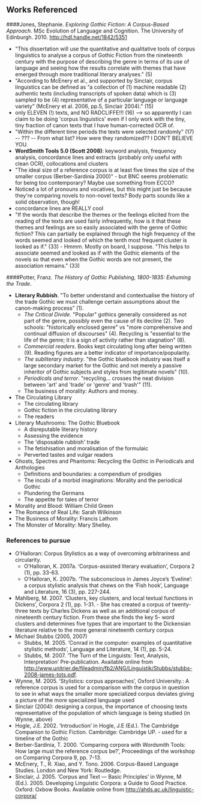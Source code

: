 ## Works Referenced

####Jones, Stephanie. *Exploring Gothic Fiction: A Corpus-Based Approach*. MSc Evolution of Language and Cognition. The University of Edinburgh. 2010. http://hdl.handle.net/1842/5351
* "This dissertation will use the quantitative and qualitative tools of corpus linguistics to analyse a corpus of Gothic Fiction from the nineteenth century with the purpose of describing the genre in terms of its use of language and seeing how the results correlate with themes that have emerged through more traditional literary analyses." (5)
* "According to McEnery et al., and supported by Sinclair, corpus linguistics can be defined as “a collection of (1) machine readable (2) authentic texts (including transcripts of spoken data) which is (3) sampled to be (4) representative of a particular language or language variety” (McEnery et al. 2006, pp.5, Sinclair 2004)." (15)
* only ELEVEN (!) texts, and NO RADCLIFFE!!! (16) --> so apparently I can claim to be doing 'corpus linguistics' even if I only work with the tiny, tiny fraction of canon texts that I have human-corrected OCR of.
* "Within the different time periods the texts were selected randomly" (17) -- ??? -- From what list? How were they randomized?? I DON'T BELIEVE YOU.
* **WordSmith Tools 5.0 (Scott 2008)**: keyword analysis, frequency analysis, concordance lines and extracts (probably only useful with clean OCR), collocations and clusters
* "The ideal size of a reference corpus is at least five times the size of the smaller corpus (Berber-Sardinia 2000)" - but BNC seems problematic for being too contemporary? Maybe use something from ECCO?
* Noticed a lot of pronouns and vocatives, but this might just be because they're comparing novels to non-novel texts? Body parts sounds like a solid observation, though!
* concordance lines are REALLY cool
* "If the words that describe the themes or the feelings elicited from the reading of the texts are used fairly infrequently, how is it that these themes and feelings are so easily associated with the genre of Gothic fiction? This can partially be explained through the high frequency of the words seemed and looked of which the tenth most frequent cluster is looked as if." (33) - Hmmm. Mostly on board, I suppose. "This helps to associate seemed and looked as if with the Gothic elements of the novels so that even when the Gothic words are not present, the association remains." (33)

####Potter, Franz. *The History of Gothic Publishing, 1800-1835: Exhuming the Trade*.
* **Literary Rubbish**. "To better understand and contextualise the history of the trade Gothic we must challenge certain assumptions about the canon-making process" (1).
    - *The Critical Divide*. "Popular" gothics generally considered as not part of the genre, possibly even the cause of its decline (2). Two schools: "historically enclosed genre" vs "more comprehensive and continual diffusion of discourses" (4). Recycling is "essential to the life of the genre; it is a sign of activity rather than stagnation" (8).
    - *Commercial readers*. Books kept circulating long after being written (9). Reading figures are a better indicator of importance/popularity.
    - *The subliterary industry*. "the Gothic bluebook industry was itself a large secondary market for the Gothic and not merely a passive inheritor of Gothic subjects and styles from legitimate novels" (10).
    - *Periodicals and terror*. "recycling... crosses the neat division between 'art' and 'trade' or 'genre' and 'trash'" (11).
    - The business of morality: Authors and money. 
* The Circulating Library
	- The circulating library
	- Gothic fiction in the circulating library
	- The readers
* Literary Mushrooms: The Gothic Bluebook
	- A disreputable literary history
	- Assessing the evidence
	- The 'disposable rubbish' trade
	- The fetishisation and moralisation of the formulaic
	- Perverted tastes and vulgar readers
* Ghosts, Spectres and Phantoms: Recycling the Gothic in Periodicals and Anthologies
    - Definitions and boundaries: a compendium of prodigies
    - The incubi of a morbid imaginations: Morality and the periodical Gothic
    - Plundering the Germans
    - The appetite for tales of terror
* Morality and Blood: William Child Green
* The Romance of Real Life: Sarah Wilkinson
* The Business of Morality: Francis Lathom
* The Monster of Morality: Mary Shelley.
    
### References to pursue
* O’Halloran: Corpus Stylistics as a way of overcoming arbitrariness and circularity.
    - O’Halloran, K. 2007a. ‘Corpus-assisted literary evaluation’, Corpora 2 (1), pp. 33-63.
    - O’Halloran, K. 2007b. ‘The subconscious in James Joyce’s ‘Eveline’: a corpus stylistic analysis that chews on the ‘Fish hook’, Language and Literature, 16 (3), pp. 227-244.
* Mahlberg, M. 2007. ‘Clusters, key clusters, and local textual functions in Dickens’, Corpora 2 (1), pp. 1-31. - She has created a corpus of twenty-three texts by Charles Dickens as well as an additional corpus of nineteenth century fiction. From these she finds the key 5- word clusters and determines five types that are important to the Dickensian literature relative to the more general nineteenth century corpus
* Michael Stubbs (2005, 2007)
    - Stubbs, M. 2005. ‘Conrad in the computer: examples of quantitative stylistic methods’, Language and Literature, 14 (1), pp. 5-24.
    - Stubbs, M. 2007. ‘The Turn of the Linguists: Text, Analysis, Interpretation’ Pre-publication. Available online from http://www.unitrier.de/fileadmin/fb2/ANG/Linguistik/Stubbs/stubbs-2008-james-tots.pdf.
* Wynne, M. 2005. ‘Stylistics: corpus approaches’, Oxford University.: A reference corpus is used for a comparison with the corpus in question to see in what ways the smaller more specialized corpus deviates giving a picture of the more specialized language used
* Sinclair (2004): designing a corpus, the importance of choosing texts representative of the population of which language is being studied (in Wynne, above)
* Hogle, J.E. 2002. ‘Introduction’ in Hogle, J.E (Ed.). The Cambridge Companion to Gothic Fiction. Cambridge: Cambridge UP. - used for a timeline of the Gothic
* Berber-Sardinia, T. 2000. ‘Comparing corpora with Wordsmith Tools: How large must the reference corpus be?’, Proceedings of the workshop on Comparing Corpora 9, pp. 7-13.
* McEnery, T., R. Xiao, and Y. Tono. 2006. Corpus-Based Language Studies. London and New York: Routledge.
* Sinclair, J. 2005. ‘Corpus and Text — Basic Principles’ in Wynne, M (Ed.). 2005. Developing Linguistic Corpora: a Guide to Good Practice. Oxford: Oxbow Books. Available online from http://ahds.ac.uk/linguistic-corpora/